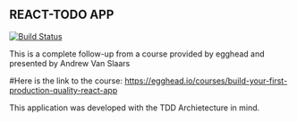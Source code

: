 ## REACT-TODO APP

[![Build Status](https://travis-ci.org/hishamhaniffa/todo-react.svg?branch=master)](https://travis-ci.org/hishamhaniffa/todo-react)

This is a complete follow-up from a course provided by egghead and presented by Andrew Van Slaars

#Here is the link to the course: 
https://egghead.io/courses/build-your-first-production-quality-react-app

This application was developed with the TDD Archietecture in mind.